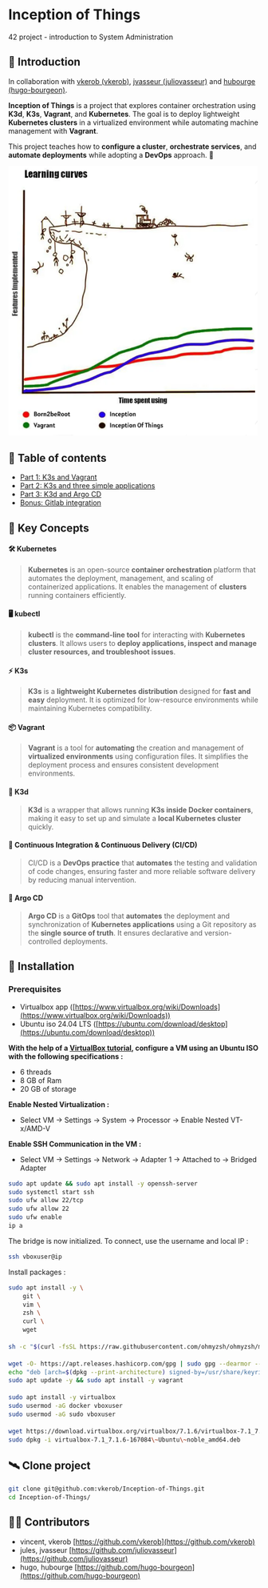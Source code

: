 # Inception of Things
42 project - introduction to System Administration

## 📑 Introduction

In collaboration with [vkerob (vkerob)](https://github.com/vkerob), [jvasseur (juliovasseur)](https://github.com/juliovasseur) and [hubourge (hugo-bourgeon)](https://github.com/hugo-bourgeon).

**Inception of Things** is a project that explores container orchestration using **K3d**, **K3s**, **Vagrant**, and **Kubernetes**. The goal is to deploy lightweight **Kubernetes clusters** in a virtualized environment while automating machine management with **Vagrant**.

This project teaches how to **configure a cluster**, **orchestrate services**, and **automate deployments** while adopting a **DevOps** approach. 🚀

<img src="images/subject.png" alt="subject image" width="500"/>

## 🔗 Table of contents

- [Part 1: K3s and Vagrant](https://github.com/vkerob/Inception-of-Things/blob/main/p1/Readme.md)
- [Part 2: K3s and three simple applications](https://github.com/vkerob/Inception-of-Things/blob/main/p2/Readme.md)
- [Part 3: K3d and Argo CD](https://github.com/vkerob/Inception-of-Things/blob/main/p3/Readme.md)
- [Bonus: Gitlab integration](https://github.com/vkerob/Inception-of-Things/blob/main/bonus/Readme.md)

## 🚀 Key Concepts  

#### 🛠 Kubernetes  
> **Kubernetes** is an open-source **container orchestration** platform that automates the deployment, management, and scaling of containerized applications. It enables the management of **clusters** running containers efficiently.

#### 🖥️ kubectl  
> **kubectl** is the **command-line tool** for interacting with **Kubernetes clusters**. It allows users to **deploy applications, inspect and manage cluster resources, and troubleshoot issues**.  

#### ⚡ K3s  
> **K3s** is a **lightweight Kubernetes distribution** designed for **fast and easy** deployment. It is optimized for low-resource environments while maintaining Kubernetes compatibility.  

#### 📦 Vagrant  
> **Vagrant** is a tool for **automating** the creation and management of **virtualized environments** using configuration files. It simplifies the deployment process and ensures consistent development environments.  

#### 🐳 K3d  
> **K3d** is a wrapper that allows running **K3s inside Docker containers**, making it easy to set up and simulate a **local Kubernetes cluster** quickly.  

#### 🔄 Continuous Integration & Continuous Delivery (CI/CD)  
> CI/CD is a **DevOps practice** that **automates** the testing and validation of code changes, ensuring faster and more reliable software delivery by reducing manual intervention.  

#### 🔗 Argo CD  
> **Argo CD** is a **GitOps** tool that **automates** the deployment and synchronization of **Kubernetes applications** using a Git repository as the **single source of truth**. It ensures declarative and version-controlled deployments.  


## 🌱 Installation

### Prerequisites
- Virtualbox app ([https://www.virtualbox.org/wiki/Downloads](https://www.virtualbox.org/wiki/Downloads))
- Ubuntu iso 24.04 LTS ([https://ubuntu.com/download/desktop](https://ubuntu.com/download/desktop))

**With the help of a [VirtualBox tutorial](https://wikilibriste.fr/tutoriels/virtualbox ), configure a VM using an Ubuntu ISO with the following specifications :**   
- 6 threads
- 8 GB of Ram
- 20 GB of storage

**Enable Nested Virtualization :**  
- Select VM -> Settings -> System -> Processor -> Enable Nested VT-x/AMD-V

**Enable SSH Communication in the VM :**  
- Select VM -> Settings -> Network -> Adapter 1 -> Attached to -> Bridged Adapter

```sh
sudo apt update && sudo apt install -y openssh-server
sudo systemctl start ssh
sudo ufw allow 22/tcp
sudo ufw allow 22
sudo ufw enable
ip a
```

The bridge is now initialized. To connect, use the username and local IP :
```sh
ssh vboxuser@ip
```

Install packages :
```sh
sudo apt install -y \
	git \
	vim \
	zsh \
	curl \
	wget
	
sh -c "$(curl -fsSL https://raw.githubusercontent.com/ohmyzsh/ohmyzsh/master/tools/install.sh)" "" --unattended

wget -O- https://apt.releases.hashicorp.com/gpg | sudo gpg --dearmor --batch --yes -o /usr/share/keyrings/hashicorp-archive-keyring.gpg
echo "deb [arch=$(dpkg --print-architecture) signed-by=/usr/share/keyrings/hashicorp-archive-keyring.gpg] https://apt.releases.hashicorp.com $(lsb_release -cs) main" | sudo tee /etc/apt/sources.list.d/hashicorp.list
sudo apt update -y && sudo apt install -y vagrant

sudo apt install -y virtualbox
sudo usermod -aG docker vboxuser
sudo usermod -aG sudo vboxuser

wget https://download.virtualbox.org/virtualbox/7.1.6/virtualbox-7.1_7.1.6-167084\~Ubuntu\~noble_amd64.deb
sudo dpkg -i virtualbox-7.1_7.1.6-167084\~Ubuntu\~noble_amd64.deb
```

## 🛰️ Clone project
```sh
git clone git@github.com:vkerob/Inception-of-Things.git
cd Inception-of-Things/
```


## 👨‍🎓 Contributors

- vincent, vkerob [https://github.com/vkerob](https://github.com/vkerob)  
- jules, jvasseur [https://github.com/juliovasseur](https://github.com/juliovasseur)  
- hugo, hubourge [https://github.com/hugo-bourgeon](https://github.com/hugo-bourgeon)